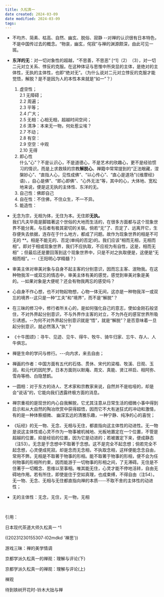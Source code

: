 ```yaml
---
title: 久松真一
date created: 2024-03-09
date modified: 2024-03-09
tags:
---
```


* 不均齐、简素、枯高、自然、幽玄、脱俗、寂静 --对禅的认识很有日本特色，不是中国传过去的概念。“物哀，幽玄，侘寂”与禅的渊源颇深，由此可见一斑。
* **东洋的无**：对一切对象性的超越，“不思善，不思恶” [^1]（2）​（3），对一切二元对立关系、悖反的克服。在这种体证与思惟中所突显的主体，是绝对的主体性，无执的主体性，也即“绝对无”。（为什么说对二元对立悖反的克服才能觉悟，解脱？是不是因为人的本性本来就是“如一”？） 

  1. 虚空性；  
      2.1 无障碍；  
      2.2 周遍；  
      2.3 平等；  
      2.4 广大；  
      2.5 无相：心相无相，超越时间空间；  
      2.6 清净：本来无一物，何处惹尘埃？  
      2.7 不动；  
      2.8 有空：  
      2.9 空空：中观  
      2.10 无得
  2. 即心性  
      什么“心”？不是认识心，不是道德心，不是艺术的欣趣心，更不是经验惯习的情识，而是上求救赎的宗教**解脱心**。禅籍中常常提到的“正法眼藏，涅槃妙心”、“直指人心，见性成佛”、“以心传心”、“直心是道场”(《维摩经》语)、，自心是佛”、“即心即佛”、“心外无法”等，其中的心，大体地、宽松地来说，便是这无执的主体性、东洋的无。
  3. 自己性：佛即自己
  4. 自在性：不住佛，不住众生，不一不异。
  5. 能造性：
* 无念为宗，无相为体，无住为本。无住即**无执。**   
  我们凡夫毕竟是脚踏著这个世俗的大地而生活的，在很多方面都与这个现象世界不能分离，与后者有极其密切的关联。倘若“无”了、否定了、远离开它，生存便失去依据，连存在于什么地方，都成了问题。故作为现象世界的相是不可无的 **。相是不能无的、否定(单纯的否定)的。我们应该“相而无相，无相而相”。即对于相或现象世界，我们不应执取，不应视为有自性，这是，相而无相” ；但最后还是要回落到这个现象世界中，只是不对之执取便是，这便是“无相而相”。--（​王阳明心学精髓？）
* 审美主体对审美对象与自身不起主客的分别意识，因而忘主客、泯物我。在这种物我浑一或双忘的情态中，审美主体有美的感觉，感觉到审美对象是美的。--如果对象是大便呢？还会有物我两忘的感受吗？
* 心自身不作心想，也不对物起物想，心物一体无间，这亦是一种物我浑一或双忘的境界--这只是一种“工夫”和“境界”，而不是“解脱”？
* 在三昧的修习中，修行者所关心的，是如何强化自己的意志，使如金刚石般坚住，不对外界起分别意识，不与外界作主客的对立，不为外在的感官世界所吸引诱惑。--为何不对外界起分别意识就是“悟”，就是“解脱”？是否意味着一旦起分别意识，就必然落入“执”？
* 《十牛图颂》：寻牛、见迹、见牛、得牛、牧牛、骑牛归家、忘牛、存人、人牛俱忘。
* 禅是生命的学问与修行。---向内求，来去自由；
* 禅画的作者：中国方面有五代的石恪、贯休、宋代的梁楷、牧溪、日观、玉润，和元代的因陀罗。日本方面则以默庵、周文、真能、贤江祥启、相阿弥、雪舟等杨、白隐慧鹤。
* 一圆相：对于东方的诗人、艺术家和宗教家来说，自然并不是枯哑的，却是会“说话”的，它能向我们透露终极方面的消息。
* 禅宗重视的是现世的内心自我解脱，它尤其注意从日常生活的细微小事中得到启示和从大自然的陶冶欣赏中获得超悟，因而它不大有迷狂式的冲动和激情，有的是一种体察细微、 幽深玄远的清雅乐趣，一种宁静、纯净的心的喜悦；
* 《坛经》的无一物、无念、无相与无住，都直指向这主体性的动进性。无一物是说这主体性或心灵不作为一物事被机械地、光板地置定在一个位置，不管是超越的位置，抑是经验的位置，因为它是动进的；若被置定下来，便成静态（注53）。无念是于念想中不取著于念想。这不是完全不起念想；倘若完全不起念想，心灵便成死寂。却是念而无念相，不执取念相，这样便能念念自由，常用不弊。无相是不取著于物事的形相。能不取著于物事的形相，便不会为任何物事的形相所约束，因而能游于一切物事的形相之间，了无滞碍。无住是不住著于一切概念、思维以至事相。唯其能无住，心灵才能不停地活转，自由无碍地作用。若有所住，即使是住于空如真理，也成束缚，不得自由（注54）。 无一物、无念、无相与无住都直指向禅的本质----不取不舍的主体性的动进性；
* 无的主体性：无念，无住，无一物，无相

‍

引用：

日本现代茶道大师久松真一  ^1

((20231230155307-l02mdkd '禅思'))

游戏三昧：禅的美学情调

京都学派久松真一的禅观：理解与评论(下)

京都学派久松真一的禅观：理解与评论(上)

禅观

待到铁树开花时-铃木大拙与禅

